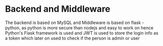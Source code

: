 # Backend and Middleware

The backend is based on MySQL and Middleware is based on flask - python,  as python is more secure than nodejs and easy to work on hence Python's Flask framework is used and JWT is used to store the login info as a token which later on used to check if the person is admin or user 
